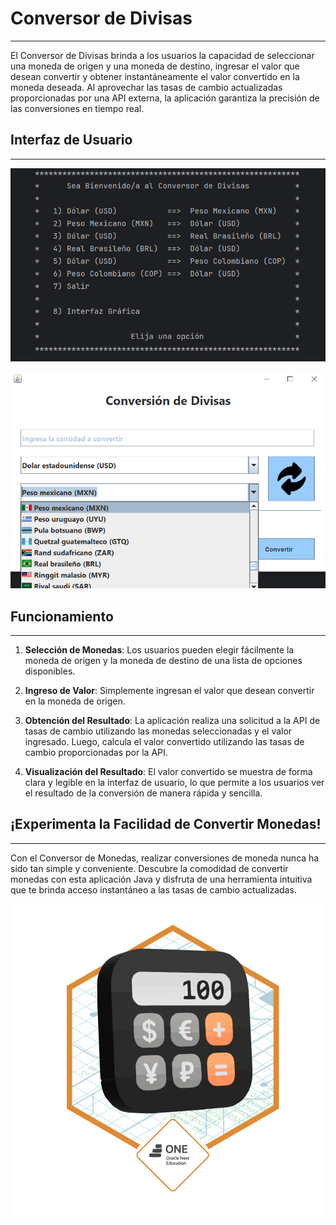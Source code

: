 # Conversor de Divisas
---

El Conversor de Divisas brinda a los usuarios la capacidad de seleccionar una moneda de origen y una moneda de destino, ingresar el valor que desean convertir y obtener instantáneamente el valor convertido en la moneda deseada. Al aprovechar las tasas de cambio actualizadas proporcionadas por una API externa, la aplicación garantiza la precisión de las conversiones en tiempo real.

## Interfaz de Usuario
---
<p align="center">
  <img src="images/interfazConsola.PNG" alt="Interfaz de Usuario por consola">
</p>

<p align="center">
  <img src="images/interfazGrafica.PNG" alt="Interfaz de Usuario Gui">
</p>


## Funcionamiento
---
1. **Selección de Monedas**: Los usuarios pueden elegir fácilmente la moneda de origen y la moneda de destino de una lista de opciones disponibles.

2. **Ingreso de Valor**: Simplemente ingresan el valor que desean convertir en la moneda de origen.

3. **Obtención del Resultado**: La aplicación realiza una solicitud a la API de tasas de cambio utilizando las monedas seleccionadas y el valor ingresado. Luego, calcula el valor convertido utilizando las tasas de cambio proporcionadas por la API.

4. **Visualización del Resultado**: El valor convertido se muestra de forma clara y legible en la interfaz de usuario, lo que permite a los usuarios ver el resultado de la conversión de manera rápida y sencilla.

## ¡Experimenta la Facilidad de Convertir Monedas!
---
Con el Conversor de Monedas, realizar conversiones de moneda nunca ha sido tan simple y conveniente. Descubre la comodidad de convertir monedas con esta aplicación Java y disfruta de una herramienta intuitiva que te brinda acceso instantáneo a las tasas de cambio actualizadas.

<p align="center">
  <img src="images/Badge-Conversor.png" alt="Interfaz de Usuario">
</p>
